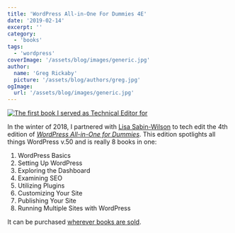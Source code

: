 ```yaml
---
title: 'WordPress All-in-One For Dummies 4E'
date: '2019-02-14'
excerpt: ''
category:
  - 'books'
tags:
  - 'wordpress'
coverImage: '/assets/blog/images/generic.jpg'
author:
  name: 'Greg Rickaby'
  picture: '/assets/blog/authors/greg.jpg'
ogImage:
  url: '/assets/blog/images/generic.jpg'
---
```


[![The first book I served as Technical Editor for](images/wordpress-all-in-one.jpg)](https://amzn.to/37MMDLp)

In the winter of 2018, I partnered with [Lisa Sabin-Wilson](https://lisasabin-wilson.com/) to tech edit the 4th edition of [_WordPress All-in-One for Dummies_](https://amzn.to/37MMDLp). This edition spotlights all things WordPress v.50 and is really 8 books in one:

1. WordPress Basics
2. Setting Up WordPress
3. Exploring the Dashboard
4. Examining SEO
5. Utilizing Plugins
6. Customizing Your Site
7. Publishing Your Site
8. Running Multiple Sites with WordPress

It can be purchased [wherever books are sold](https://amzn.to/37MMDLp).
